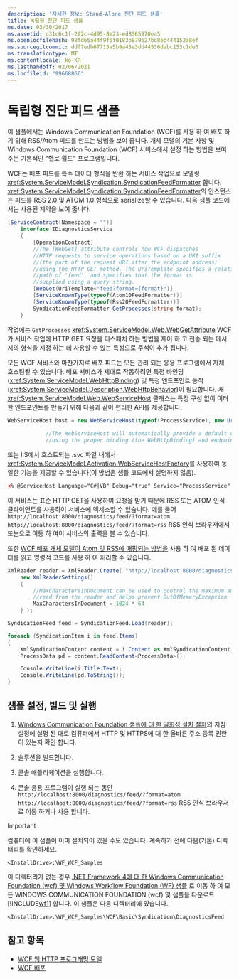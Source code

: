 ```yaml
---
description: '자세한 정보: Stand-Alone 진단 피드 샘플'
title: 독립형 진단 피드 샘플
ms.date: 03/30/2017
ms.assetid: d31c6c1f-292c-4d95-8e23-ed8565970ea5
ms.openlocfilehash: 98fd65a44f9f6f0183b879627bd8eb444152a8ef
ms.sourcegitcommit: ddf7edb67715a5b9a45e3dd44536dabc153c1de0
ms.translationtype: MT
ms.contentlocale: ko-KR
ms.lasthandoff: 02/06/2021
ms.locfileid: "99668866"
---
```

# <a name="stand-alone-diagnostics-feed-sample"></a>독립형 진단 피드 샘플

이 샘플에서는 Windows Communication Foundation (WCF)를 사용 하 여 배포 하기 위해 RSS/Atom 피드를 만드는 방법을 보여 줍니다. 개체 모델의 기본 사항 및 Windows Communication Foundation (WCF) 서비스에서 설정 하는 방법을 보여 주는 기본적인 "헬로 월드" 프로그램입니다.  
  
 WCF는 배포 피드를 특수 데이터 형식을 반환 하는 서비스 작업으로 모델링 <xref:System.ServiceModel.Syndication.SyndicationFeedFormatter> 합니다. <xref:System.ServiceModel.Syndication.SyndicationFeedFormatter>의 인스턴스는 피드를 RSS 2.0 및 ATOM 1.0 형식으로 serialize할 수 있습니다. 다음 샘플 코드에서는 사용된 계약을 보여 줍니다.  
  
```csharp  
[ServiceContract(Namespace = "")]  
    interface IDiagnosticsService  
    {  
        [OperationContract]  
        //The [WebGet] attribute controls how WCF dispatches  
        //HTTP requests to service operations based on a URI suffix  
        //(the part of the request URI after the endpoint address)  
        //using the HTTP GET method. The UriTemplate specifies a relative  
        //path of 'feed', and specifies that the format is  
        //supplied using a query string.
        [WebGet(UriTemplate="feed?format={format}")]  
        [ServiceKnownType(typeof(Atom10FeedFormatter))]  
        [ServiceKnownType(typeof(Rss20FeedFormatter))]  
        SyndicationFeedFormatter GetProcesses(string format);  
    }  
```  
  
 작업에는 `GetProcesses` <xref:System.ServiceModel.Web.WebGetAttribute> WCF가 서비스 작업에 HTTP GET 요청을 디스패치 하는 방법을 제어 하 고 전송 되는 메시지의 형식을 지정 하는 데 사용할 수 있는 특성으로 주석이 추가 됩니다.  
  
 모든 WCF 서비스와 마찬가지로 배포 피드는 모든 관리 되는 응용 프로그램에서 자체 호스팅될 수 있습니다. 배포 서비스가 제대로 작동하려면 특정 바인딩(<xref:System.ServiceModel.WebHttpBinding>) 및 특정 엔드포인트 동작(<xref:System.ServiceModel.Description.WebHttpBehavior>)이 필요합니다. 새 <xref:System.ServiceModel.Web.WebServiceHost> 클래스는 특정 구성 없이 이러한 엔드포인트를 만들기 위해 다음과 같이 편리한 API를 제공합니다.  
  
```csharp  
WebServiceHost host = new WebServiceHost(typeof(ProcessService), new Uri("http://localhost:8000/diagnostics"));  
  
            //The WebServiceHost will automatically provide a default endpoint at the base address  
            //using the proper binding (the WebHttpBinding) and endpoint behavior (the WebHttpBehavior)  
```  
  
 또는 IIS에서 호스트되는 .svc 파일 내에서 <xref:System.ServiceModel.Activation.WebServiceHostFactory>를 사용하여 동일한 기능을 제공할 수 있습니다(이 방법은 샘플 코드에서 설명하지 않음).  
  
```xml
<% @ServiceHost Language="C#|VB" Debug="true" Service="ProcessService" %>
```
  
 이 서비스는 표준 HTTP GET을 사용하여 요청을 받기 때문에 RSS 또는 ATOM 인식 클라이언트를 사용하여 서비스에 액세스할 수 있습니다. 예를 들어 `http://localhost:8000/diagnostics/feed/?format=atom` `http://localhost:8000/diagnostics/feed/?format=rss` RSS 인식 브라우저에서 또는으로 이동 하 여이 서비스의 출력을 볼 수 있습니다.
  
 또한 [WCF 배포 개체 모델이 Atom 및 RSS에 매핑되는 방법을](../feature-details/how-the-wcf-syndication-object-model-maps-to-atom-and-rss.md) 사용 하 여 배포 된 데이터를 읽고 명령적 코드를 사용 하 여 처리할 수 있습니다.  
  
```csharp
XmlReader reader = XmlReader.Create( "http://localhost:8000/diagnostics/feed/?format=rss",
    new XmlReaderSettings()
    {
        //MaxCharactersInDocument can be used to control the maximum amount of data
        //read from the reader and helps prevent OutOfMemoryException
        MaxCharactersInDocument = 1024 * 64
    } );

SyndicationFeed feed = SyndicationFeed.Load(reader);

foreach (SyndicationItem i in feed.Items)
{
    XmlSyndicationContent content = i.Content as XmlSyndicationContent;
    ProcessData pd = content.ReadContent<ProcessData>();

    Console.WriteLine(i.Title.Text);
    Console.WriteLine(pd.ToString());
}
```
  
## <a name="set-up-build-and-run-the-sample"></a>샘플 설정, 빌드 및 실행
  
1. [Windows Communication Foundation 샘플에 대 한 일회성 설치 절차](one-time-setup-procedure-for-the-wcf-samples.md)의 지침 설정에 설명 된 대로 컴퓨터에서 HTTP 및 HTTPS에 대 한 올바른 주소 등록 권한이 있는지 확인 합니다.

2. 솔루션을 빌드합니다.

3. 콘솔 애플리케이션을 실행합니다.

4. 콘솔 응용 프로그램이 실행 되는 동안 `http://localhost:8000/diagnostics/feed/?format=atom` `http://localhost:8000/diagnostics/feed/?format=rss` RSS 인식 브라우저로 이동 하거나 사용 합니다.

> [!IMPORTANT]
> 컴퓨터에 이 샘플이 이미 설치되어 있을 수도 있습니다. 계속하기 전에 다음(기본) 디렉터리를 확인하세요.
>
> `<InstallDrive>:\WF_WCF_Samples`
>
> 이 디렉터리가 없는 경우 [.NET Framework 4에 대 한 Windows Communication Foundation (wcf) 및 Windows Workflow Foundation (WF) 샘플](https://www.microsoft.com/download/details.aspx?id=21459) 로 이동 하 여 모든 WINDOWS COMMUNICATION FOUNDATION (wcf) 및 샘플을 다운로드 [!INCLUDE[wf1](../../../../includes/wf1-md.md)] 합니다. 이 샘플은 다음 디렉터리에 있습니다.
>
> `<InstallDrive>:\WF_WCF_Samples\WCF\Basic\Syndication\DiagnosticsFeed`

## <a name="see-also"></a>참고 항목

- [WCF 웹 HTTP 프로그래밍 모델](../feature-details/wcf-web-http-programming-model.md)
- [WCF 배포](../feature-details/wcf-syndication.md)
